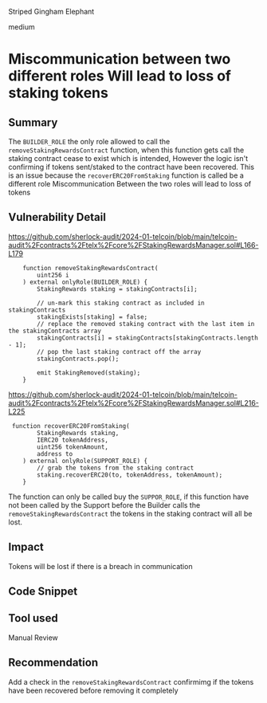 Striped Gingham Elephant

medium

# Miscommunication between two different roles Will lead to loss of staking tokens

## Summary
The `BUILDER_ROLE` the only role allowed to call the `removeStakingRewardsContract` function, when this function gets call the staking contract cease to exist which is intended, However the logic isn't confirming if tokens sent/staked  to the contract have been  recovered.
This is an issue because the `recoverERC20FromStaking` function is called be a different role 
Miscommunication Between the two roles will lead to loss of tokens 
## Vulnerability Detail
https://github.com/sherlock-audit/2024-01-telcoin/blob/main/telcoin-audit%2Fcontracts%2Ftelx%2Fcore%2FStakingRewardsManager.sol#L166-L179
```solidity
    function removeStakingRewardsContract(
        uint256 i
    ) external onlyRole(BUILDER_ROLE) {
        StakingRewards staking = stakingContracts[i];

        // un-mark this staking contract as included in stakingContracts
        stakingExists[staking] = false;
        // replace the removed staking contract with the last item in the stakingContracts array
        stakingContracts[i] = stakingContracts[stakingContracts.length - 1];
        // pop the last staking contract off the array
        stakingContracts.pop();

        emit StakingRemoved(staking);
    }
```


https://github.com/sherlock-audit/2024-01-telcoin/blob/main/telcoin-audit%2Fcontracts%2Ftelx%2Fcore%2FStakingRewardsManager.sol#L216-L225
```solidity
 function recoverERC20FromStaking(
        StakingRewards staking,
        IERC20 tokenAddress,
        uint256 tokenAmount,
        address to
    ) external onlyRole(SUPPORT_ROLE) {
        // grab the tokens from the staking contract
        staking.recoverERC20(to, tokenAddress, tokenAmount);
    }
```
The function can only be called buy the `SUPPOR_ROLE`, if this function have not been called by the Support before the Builder calls the `removeStakingRewardsContract` the tokens in the staking contract will all be lost. 
## Impact
Tokens will be lost if there is a breach in communication 
## Code Snippet

## Tool used

Manual Review

## Recommendation
Add a check in the `removeStakingRewardsContract` confirmimg if the tokens have been recovered before removing it completely